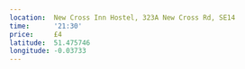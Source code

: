 ```yaml
---
location:  New Cross Inn Hostel, 323A New Cross Rd, SE14
time:      '21:30'
price:     £4
latitude:  51.475746
longitude: -0.03733
---
```

